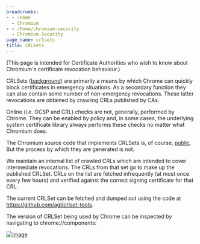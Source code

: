 ```yaml
---
breadcrumbs:
- - /Home
  - Chromium
- - /Home/chromium-security
  - Chromium Security
page_name: crlsets
title: CRLSets
---
```


(This page is intended for Certificate Authorities who wish to know about
Chromium's certificate revocation behaviour.)

CRLSets ([background](https://www.imperialviolet.org/2012/02/05/crlsets.html))
are primarily a means by which Chrome can quickly block certificates in
emergency situations. As a secondary function they can also contain some number
of non-emergency revocations. These latter revocations are obtained by crawling
CRLs published by CAs.

Online (i.e. OCSP and CRL) checks are not, generally, performed by Chrome. They
can be enabled by policy and, in some cases, the underlying system certificate
library always performs these checks no matter what Chromium does.

The Chromium source code that implements CRLSets is, of course,
[public](https://chromium.googlesource.com/chromium/src/+/HEAD/net/cert/crl_set.cc).
But the process by which they are generated is not.

We maintain an internal list of crawled CRLs which are intended to cover
intermediate revocations. The CRLs from that set go to make up the published
CRLSet. CRLs on the list are fetched infrequently (at most once every few hours)
and verified against the correct signing certificate for that CRL.

The current CRLSet can be fetched and dumped out using the code at
<https://github.com/agl/crlset-tools>.

The version of CRLSet being used by Chrome can be inspected by navigating to
chrome://components:

[<img alt="image"
src="/Home/chromium-security/crlsets/CRLSetComponents.png">](/Home/chromium-security/crlsets/CRLSetComponents.png)
